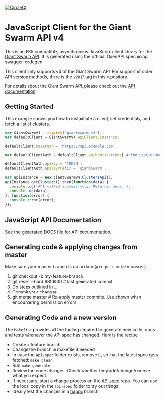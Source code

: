[![CircleCI](https://circleci.com/gh/giantswarm/giantswarm-js-client.svg?style=shield)](https://circleci.com/gh/giantswarm/giantswarm-js-client)

# JavaScript Client for the Giant Swarm API v4

This is an ES5 compatible, asynchronous JavaScript client library for the [Giant
Swarm API](https://docs.giantswarm.io/api/). It is generated using the official
OpenAPI spec using swagger-codegen.

This client only supports v4 of the Giant Swarm API. For support of older API
version methods, there is the `v2017` tag in this repository.

For details about the Giant Swarm API, please check out the
[API documentation](https://docs.giantswarm.io/api/).

## Getting Started

This example shows you how to instantiate a client, set credentials, and fetch
a list of clusters.

```javascript
var GiantSwarmV4 = require('giantswarm-v4');
var defaultClient = GiantSwarmV4.ApiClient.instance;

defaultClient.basePath = 'https://api.example.com';

var defaultClientAuth = defaultClient.authentications['AuthorizationHeaderToken'];

defaultClientAuth.apiKey = 'TOKEN';
defaultClientAuth.apiKeyPrefix = 'giantswarm';

var apiInstance = new GiantSwarmV4.ClustersApi();
apiInstance.getClusters().then(function(data) {
  console.log('API called successfully. Returned data:');
  console.log(data);
}, function(error) {
  console.error(error);
});
```

## JavaScript API Documentation

See the generated [DOCS](DOCS.md) file for API documentation.

## Generating code & applying changes from master

Make sure your master branch is up to date (`git pull origin master`)

1. git checkout -b my-feature-branch
2. git reset --hard 98fd000 # last generated commit
3. Do steps outlined in ...
4. Commit your changes
5. git merge master # Re-apply master commits. Use chown when encountering permission errors

## Generating Code and a new version

The `Makefile` provides all the tooling required to generate new code, docs
and tests whenever the API spec has changed. Here is the recipe:

- Create a feature branch
- Change the branch in makefile if needed
- In case the `api-spec` folder exists, remove it, so that the latest spec gets
   fetched: `make clean`
- Run `make generate`.
- Review the code changes. Check whether they add/change/remove what you expect.
- If necessary, start a change process on the [API spec](https://github.com/giantswarm/api-spec/) repo. You can use the local copy in the `api-spec` folder to try out things.
- Ideally test the changes in a [happa](https://github.com/giantswarm/happa/) branch.
